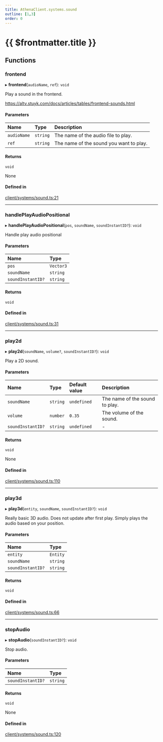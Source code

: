 ```yaml
---
title: AthenaClient.systems.sound
outline: [1,3]
order: 0
---
```


# {{ $frontmatter.title }}


## Functions

### frontend

▸ **frontend**(`audioName`, `ref`): `void`

Play a sound in the frontend.

https://altv.stuyk.com/docs/articles/tables/frontend-sounds.html

#### Parameters

| Name | Type | Description |
| :------ | :------ | :------ |
| `audioName` | `string` | The name of the audio file to play. |
| `ref` | `string` | The name of the sound you want to play. |

#### Returns

`void`

None

#### Defined in

[client/systems/sound.ts:21](https://github.com/Stuyk/altv-athena/blob/2ba937d/src/core/client/systems/sound.ts#L21)

___

### handlePlayAudioPositional

▸ **handlePlayAudioPositional**(`pos`, `soundName`, `soundInstantID?`): `void`

Handle play audio positional

#### Parameters

| Name | Type |
| :------ | :------ |
| `pos` | `Vector3` |
| `soundName` | `string` |
| `soundInstantID?` | `string` |

#### Returns

`void`

#### Defined in

[client/systems/sound.ts:31](https://github.com/Stuyk/altv-athena/blob/2ba937d/src/core/client/systems/sound.ts#L31)

___

### play2d

▸ **play2d**(`soundName`, `volume?`, `soundInstantID?`): `void`

Play a 2D sound.

#### Parameters

| Name | Type | Default value | Description |
| :------ | :------ | :------ | :------ |
| `soundName` | `string` | `undefined` | The name of the sound to play. |
| `volume` | `number` | `0.35` | The volume of the sound. |
| `soundInstantID?` | `string` | `undefined` | - |

#### Returns

`void`

None

#### Defined in

[client/systems/sound.ts:110](https://github.com/Stuyk/altv-athena/blob/2ba937d/src/core/client/systems/sound.ts#L110)

___

### play3d

▸ **play3d**(`entity`, `soundName`, `soundInstantID?`): `void`

Really basic 3D audio. Does not update after first play.
Simply plays the audio based on your position.

#### Parameters

| Name | Type |
| :------ | :------ |
| `entity` | `Entity` |
| `soundName` | `string` |
| `soundInstantID?` | `string` |

#### Returns

`void`

#### Defined in

[client/systems/sound.ts:66](https://github.com/Stuyk/altv-athena/blob/2ba937d/src/core/client/systems/sound.ts#L66)

___

### stopAudio

▸ **stopAudio**(`soundInstantID?`): `void`

Stop audio.

#### Parameters

| Name | Type |
| :------ | :------ |
| `soundInstantID?` | `string` |

#### Returns

`void`

None

#### Defined in

[client/systems/sound.ts:120](https://github.com/Stuyk/altv-athena/blob/2ba937d/src/core/client/systems/sound.ts#L120)
